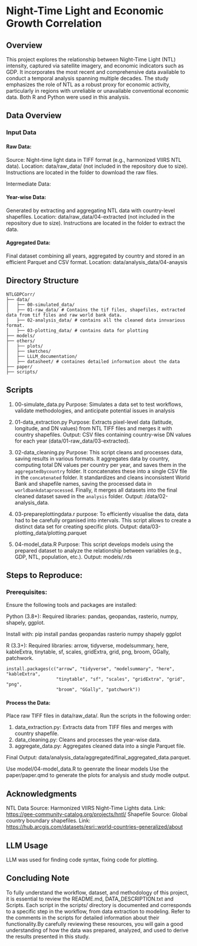 # Night-Time Light and Economic Growth Correlation
## Overview

This project explores the relationship between Night-Time Light (NTL) intensity, captured via satellite imagery, and economic indicators such as GDP. It incorporates the most recent and comprehensive data available to conduct a temporal analysis spanning multiple decades. The study emphasizes the role of NTL as a robust proxy for economic activity, particularly in regions with unreliable or unavailable conventional economic data. Both R and Python were used in this analysis. 

## Data Overview
### Input Data

#### Raw Data:

Source: Night-time light data in TIFF format (e.g., harmonized VIIRS NTL data).
Location: data/raw_data/ (not included in the repository due to size). Instructions are located in the folder to download the raw files.

Intermediate Data:

#### Year-wise Data:

Generated by extracting and aggregating NTL data with country-level shapefiles.
Location: data/raw_data/04-extracted (not included in the repository due to size). Instructions are located in the folder to extract the data. 

#### Aggregated Data:

Final dataset combining all years, aggregated by country and stored in an efficient Parquet and CSV format.
Location: data/analysis_data/04-anaysis

## Directory Structure
```
NTLGDPCorr/
├── data/ 
│   ├── 00-simulated_data/
│   ├── 01-raw_data/ # Contains the tif files, shapefiles, extracted data from tif files and raw world bank data.
│   ├── 02-analysis_data/ # contains all the cleaned data innvarious format. 
│   ├── 03-plotting_data/ # contains data for plotting
├── models/
├── others/
│   ├── plots/
│   ├── sketches/
│   ├── LLLM_documentation/
│   ├── datasheet/ # containes detailed information about the data
├── paper/
├── scripts/

```
## Scripts

1. 00-simulate_data.py
Purpose: Simulates a data set to test workflows, validate methodologies, and anticipate potential issues in analysis

2. 01-data_extraction.py
Purpose: Extracts pixel-level data (latitude, longitude, and DN values) from NTL TIFF files and merges it with country shapefiles.
Output: CSV files containing country-wise DN values for each year (data/01-raw_data/03-extracted).

3. 02-data_cleaning.py
Purpose: This script cleans and processes data, saving results in various formats. It aggregates data by country, computing total DN values per country per year, and saves them in the `aggregatedbycountry` folder. It concatenates these into a single CSV file in the `concatenated` folder. It standardizes and cleans inconsistent World Bank and shapefile names, saving the processed data in `worldbankdataprocessed`. Finally, it merges all datasets into the final cleaned dataset saved in the `analysis` folder.
Output: /data/02-analysis_data.

4. 03-prepareplottingdata.r
purpose: To efficiently visualise the data, data had to be carefully organised into intervals. This script allows to create a distinct data set for creating specific plots.
Output: data/03-plotting_data/plotting.parquet

5. 04-model_data.R
Purpose: This script develops models using the prepared dataset to analyze the relationship between variables (e.g., GDP, NTL, population, etc.). 
Output: models/.rds

## Steps to Reproduce:

### Prerequisites:
Ensure the following tools and packages are installed:

Python (3.8+): Required libraries: pandas, geopandas, rasterio, numpy, shapely, ggplot.

Install with: pip install pandas geopandas rasterio numpy shapely ggplot

R (3.3+): Required libraries: arrow, tidyverse, modelsummary, here, kableExtra, tinytable, sf, scales, gridExtra, grid, png, broom, GGally, patchwork.

```{r}
install.packages(c("arrow", "tidyverse", "modelsummary", "here", "kableExtra", 
                   "tinytable", "sf", "scales", "gridExtra", "grid", "png", 
                   "broom", "GGally", "patchwork"))
```


#### Process the Data:

Place raw TIFF files in data/raw_data/.
Run the scripts in the following order:
1) data_extraction.py: Extracts data from TIFF files and merges with country shapefile.
2) data_cleaning.py: Cleans and processes the year-wise data.
3) aggregate_data.py: Aggregates cleaned data into a single Parquet file.

Final Output: data/analysis_data/aggregated/final_aggregated_data.parquet.

Use model/04-model_data.R to geenrate the linear models
Use the paper/paper.qmd to generate the plots for analysis and study modle output. 

## Acknowledgments

NTL Data Source: Harmonized VIIRS Night-Time Lights data. Link: https://gee-community-catalog.org/projects/hntl/
Shapefile Source: Global country boundary shapefiles. Link: https://hub.arcgis.com/datasets/esri::world-countries-generalized/about

## LLM Usage

LLM was used for finding code syntax, fixing code for plotting. 

## Concluding Note 
To fully understand the workflow, dataset, and methodology of this project, it is essential to review the  README.md, DATA_DESCRIPTION.txt and Scripts.  Each script in the scripts/ directory is documented and corresponds to a specific step in the workflow, from data extraction to modeling. Refer to the comments in the scripts for detailed information about their functionality.By carefully reviewing these resources, you will gain a good understanding of how the data was prepared, analyzed, and used to derive the results presented in this study.











